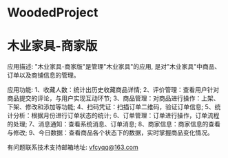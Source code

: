 # WoodedProject
# 木业家具-商家版

应用描述: "木业家具-商家版"是管理"木业家具"的应用, 是对"木业家具"中商品、订单以及商铺信息的管理。

应用功能: 
      1、收藏人数：统计出历史收藏商品详情; 
      2、评价管理：查看用户针对商品提交的评论，与用户实现互动环节; 
      3、商品管理：对商品进行操作：上架、下架、修改和添加等功能; 
      4、扫码凭证：扫描订单二维码，验证订单信息; 
      5、统计分析：根据月份进行订单状态的统计; 
      6、订单管理：订单进行操作，订单流程的处理; 
      7、消息通知：查看系统消息、订单消息; 
      8、商家信息：商家信息的查看与修改; 
      9、今日数据：查看商品各个状态下的数据，实时掌握商品变化情况。

有问题联系技术支持邮箱地址: vfcyqq@163.com
